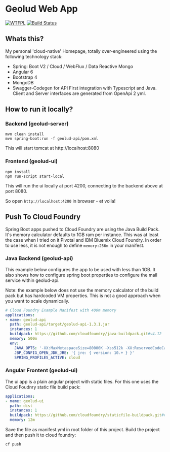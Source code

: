 # Geolud Web App

[![WTFPL](https://img.shields.io/badge/license-WTFPL-blue.svg)](http://www.wtfpl.net/txt/copying)
[![Build Status](https://travis-ci.org/fischermatte/geolud.svg?branch=develop)](https://travis-ci.org/fischermatte/geolud) 

## Whats this?

My personal 'cloud-native' Homepage, totally over-engineered using the following technology stack:

- Spring: Boot V2 / Cloud / WebFlux / Data Reactive Mongo
- Angular 6
- Bootstrap 4 
- MongoDB
- Swagger-Codegen for API First integration with Typescript and Java. Client and Server interfaces are generated from OpenApi 2 yml.

## How to run it locally?

### Backend (geolud-server)

    mvn clean install
    mvn spring-boot:run -f geolud-api/pom.xml
    
This will start tomcat at http://localhost:8080
    
### Frontend (geolud-ui)

    npm install
    npm run-script start-local
    
This will run the ui locally at port 4200, connecting to the backend above at port 8080. 

So open `http://localhost:4200` in browser - et voila!

## Push To Cloud Foundry

Spring Boot apps pushed to Cloud Foundry are using the Java Build
Pack. It's memory calculator defaults to 1GB ram per instance. This was at 
least the case when I tried on it Pivotal and IBM Bluemix Cloud Foundry. In order 
to use less, it is not enough to define `memory:256m` in your manifest.  

### Java Backend (geolud-api)

This example below configures the app to be used with less than 1GB. It also shows how to configure 
spring boot properties to configure the mail service within geolud-api.

Note: the example below does not use the memory calculator of the build pack but has hardcoded VM properties. This
is not a good approach when you want to scale dynamically. 

```yml
# Cloud Foundry Example Manifest with 400m memory
applications:
- name: geolud-api
  path: geolud-api/target/geolud-api-1.3.1.jar
  instances: 1
  buildpack: https://github.com/cloudfoundry/java-buildpack.git#v4.12
  memory: 500m
  env:
    JAVA_OPTS: '-XX:MaxMetaspaceSize=80000K -Xss512k -XX:ReservedCodeCacheSize=16M -XX:MaxDirectMemorySize=10M'
    JBP_CONFIG_OPEN_JDK_JRE: '{ jre: { version: 10.+ } }'
    SPRING_PROFILES_ACTIVE: cloud
```

### Angular Frontent (geolud-ui)
The ui app is a plain angular project with static files. For this one uses the Cloud Foudnry static file build pack:

```yml
applications:
- name: geolud-ui
  path: dist
  instances: 1
  buildpack: https://github.com/cloudfoundry/staticfile-buildpack.git#v1.4.20
  memory: 12m

```

Save the file as manifest.yml in root folder of this project. Build the project and then push it
to cloud foundry:

    cf push
    
    
